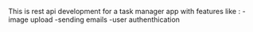 This is rest api development for a task manager app with features like :
-image upload
-sending emails
-user authenthication 
